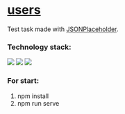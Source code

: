 # [users](https://nastya1305.github.io/users/)
Test task made with [JSONPlaceholder](https://jsonplaceholder.typicode.com/).

### Technology stack:
<img src="https://img.shields.io/badge/VUE-000000?style=for-the-badge&logo=VUE.JS&logoColor=3fb27f"/> <img src="https://img.shields.io/badge/JS-000000?style=for-the-badge&logo=JavaScript&logoColor=F7DF1E"/> <img src="https://img.shields.io/badge/SCSS-000000?style=for-the-badge&logo=Sass&logoColor=CC6699"/> 

### For start:
1) npm install
2) npm run serve
